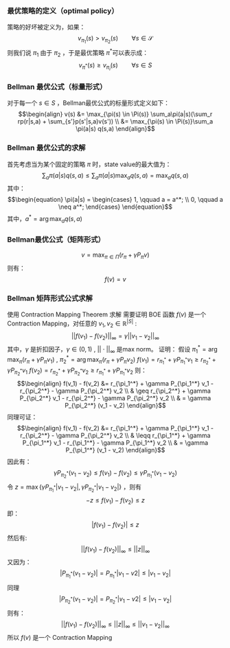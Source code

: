 ### 最优策略的定义（optimal policy）

策略的好坏被定义为，如果：
$$v_{\pi_1}(s) >  v_{\pi_2}(s)  \qquad  \forall s \in \mathcal{S}$$
则我们说 $\pi_1$ 由于 $\pi_2$ ，于是最优策略 $\pi^*$可以表示成：
$$v_{\pi^*}(s) \geq v_{\pi_i}(s) \qquad \forall s \in S$$
### Bellman 最优公式（标量形式）
对于每一个 $s \in S$ ，Bellman最优公式的标量形式定义如下：
$$\begin{align}
v(s) &= \max_{\pi(s) \in \Pi(s)} \sum_a\pi(a|s)(\sum_r rp(r|s,a) + \sum_{s'}p(s'|s,a)v(s')) \\
&= \max_{\pi(s) \in \Pi(s)}\sum_a \pi(a|s) q(s,a)
\end{align}$$

### Bellman 最优公式的求解
首先考虑当为某个固定的策略 $\pi$ 时，state value的最大值为：
$$\sum_a \pi(a|s)q(s,a) \leq \sum_a\pi(a|s)\max_{a} q(s,a) = \max_a q(s,a)$$
其中：
$$\begin{equation}
\pi(a|s) = 
\begin{cases}
1, \qquad a = a^*; \\
0, \qquad a \neq a^*;
\end{cases}
\end{equation}$$
其中，$a^* = \arg\max_a q(s,a)$ 

### Bellman最优公式（矩阵形式）
$$v = \max_{\pi \in \Pi}(r_\pi + \gamma P_\pi v)$$
则有：
$$f(v) = v$$
### Bellman 矩阵形式公式求解
使用 Contraction Mapping Theorem 求解
需要证明 BOE 函数 $f(v)$ 是一个 Contraction Mapping，对任意的 $v_1, v_2 \in \mathbb{R}^{|S|}$ :
$$||f(v_1) - f(v_2)||_{\infty} = \gamma ||v_1 - v_2||_{\infty}$$
其中，$\gamma$ 是折扣因子，$\gamma \in (0,1)$ , $||\cdot||_{\infty}$ 是max norm。
证明：
	 假设 $\pi_1^* = \arg\max_\pi(r_\pi + \gamma P_\pi v_1)$ , $\pi_2^* = \arg\max_\pi(r_\pi + \gamma P_\pi v_2)$
	 $f(v_1) = r_{\pi_1^*} + \gamma P_{\pi_1^*} v_1 \geq r_{\pi_2^*} + \gamma P_{\pi_2^*} v_1$ 
	 $f(v_2) = r_{\pi_2^*} + \gamma P_{\pi_2^*} v_2 \geq r_{\pi_1^*} + \gamma P_{\pi_1^*} v_2$ 
	 则：
	 $$\begin{align}
	 f(v_1) - f(v_2) &= r_{\pi_1^*} + \gamma P_{\pi_1^*} v_1 - r_{\pi_2^*} - \gamma P_{\pi_2^*} v_2 \\
	 & \geq r_{\pi_2^*} + \gamma P_{\pi_2^*} v_1 - r_{\pi_2^*} - \gamma P_{\pi_2^*} v_2 \\
	 & = \gamma P_{\pi_2^*} (v_1 - v_2)
	 \end{align}$$
	 同理可证：
	  $$\begin{align}
	 f(v_1) - f(v_2) &= r_{\pi_1^*} + \gamma P_{\pi_1^*} v_1 - r_{\pi_2^*} - \gamma P_{\pi_2^*} v_2 \\
	 & \leqq r_{\pi_1^*} + \gamma P_{\pi_1^*} v_1 - r_{\pi_1^*} - \gamma P_{\pi_1^*} v_2 \\
	 & = \gamma P_{\pi_1^*} (v_1 - v_2)
	 \end{align}$$
	 因此有：
	 $$\gamma P_{\pi_2^*} (v_1 - v_2) \leq f(v_1) - f(v_2) \leq \gamma P_{\pi_1^*} (v_1 - v_2)$$
	 令 $z = \max \{\gamma P_{\pi_1^*} |v_1 - v_2|, \gamma P_{\pi_2^*} |v_1 - v_2|\}$ ，则有
	 $$ -z \leq f(v_1) - f(v_2) \leq z$$
	 即：
	 $$|f(v_1) - f(v_2)| \leq z$$
	 然后有:
	 $$||f(v_1) - f(v_2)||_{\infty} \leq ||z||_{\infty}$$
	 又因为：
	 $$|P_{\pi_1^*}(v_1-v_2)| = P_{\pi_1^*}|v_1 - v2| \leq |v_1 - v_2|$$
	 同理 
	 $$|P_{\pi_2^*}(v_1-v_2)| = P_{\pi_2^*}|v_1 - v2| \leq |v_1 - v_2|$$
	 则有：
	 $$||f(v_1) - f(v_2)||_{\infty} \leq ||z||_{\infty} \leq ||v_1 - v_2||_{\infty}$$
	 所以 $f(v)$ 是一个 Contraction Mapping

